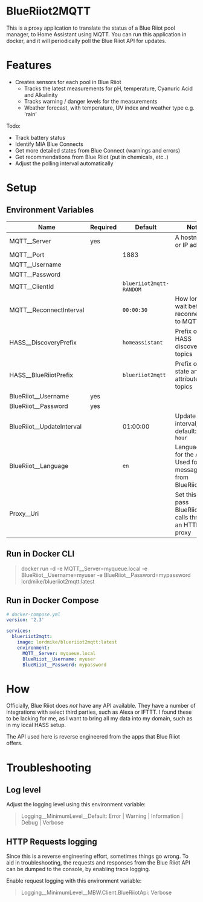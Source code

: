 # BlueRiiot2MQTT

This is a proxy application to translate the status of a Blue Riiot pool manager, to Home Assistant using MQTT. You can run this application in docker, and it will periodically poll the Blue Riiot API for updates.

# Features

* Creates sensors for each pool in Blue Riiot
  * Tracks the latest measurements for pH, temperature, Cyanuric Acid and Alkalinity
  * Tracks warning / danger levels for the measurements
  * Weather forecast, with temperature, UV index and weather type e.g. 'rain'

Todo:

* Track battery status
* Identify MIA Blue Connects
* Get more detailed states from Blue Connect (warnings and errors)
* Get recommendations from Blue Riiot (put in chemicals, etc..)
* Adjust the polling interval automatically

# Setup

## Environment Variables

| Name | Required | Default | Note |
|---|---|---|---|
| MQTT__Server | yes | | A hostname or IP address |
| MQTT__Port | | 1883 | |
| MQTT__Username | | | |
| MQTT__Password | | | |
| MQTT__ClientId | | `blueriiot2mqtt-RANDOM` | |
| MQTT__ReconnectInterval | | `00:00:30` | How long to wait before reconnecting to MQTT |
| HASS__DiscoveryPrefix | | `homeassistant` | Prefix of HASS discovery topics |
| HASS__BlueRiiotPrefix | | `blueriiot2mqtt` | Prefix of state and attribute topics |
| BlueRiiot__Username | yes | | |
| BlueRiiot__Password | yes | | |
| BlueRiiot__UpdateInterval | | 01:00:00 | Update interval, default: `1 hour` |
| BlueRiiot__Language | | `en` | Language for the API. Used for messages from BlueRiiot |
| Proxy__Uri | | | Set this to pass BlueRiiot API calls through an HTTP proxy |

## Run in Docker CLI

> docker run -d -e MQTT__Server=myqueue.local -e BlueRiiot__Username=myuser -e BlueRiiot__Password=mypassword lordmike/blueriiot2mqtt:latest

## Run in Docker Compose

```yaml
# docker-compose.yml
version: '2.3'

services:
  blueriiot2mqtt:
    image: lordmike/blueriiot2mqtt:latest
    environment:
      MQTT__Server: myqueue.local
      BlueRiiot__Username: myuser
      BlueRiiot__Password: mypassword
```

# How

Officially, Blue Riiot does _not_ have any API available. They have a number of integrations with select third parties, such as Alexa or IFTTT. I found these to be lacking for me, as I want to bring all my data into my domain, such as in my local HASS setup.

The API used here is reverse engineered from the apps that Blue Riiot offers.

# Troubleshooting

## Log level

Adjust the logging level using this environment variable:

> Logging__MinimumLevel__Default: Error | Warning | Information | Debug | Verbose

## HTTP Requests logging

Since this is a reverse engineering effort, sometimes things go wrong. To aid in troubleshooting, the requests and responses from the Blue Riiot API can be dumped to the console, by enabling trace logging.

Enable request logging with this environment variable:
> Logging__MinimumLevel__MBW.Client.BlueRiiotApi: Verbose
